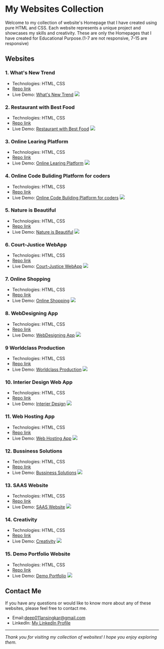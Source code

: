 # My Websites Collection

Welcome to my collection of website's Homepage that I have created using pure HTML and CSS. Each website represents a unique project and showcases my skills and creativity.
These are only the Homepages that I have created for Educational Purpose.(1-7 are not responsive, 7-15 are responsive)

## Websites

### 1. What's New Trend

- Technologies: HTML, CSS
- [Repo link](https://github.com/deep-da/Html-Css-Web-Pages/tree/main/live-class-project-01)
- Live Demo: [What's New Trend](https://whats-the-trend-in-2025.netlify.app/)
![](./live-class-project-1/1.png)

### 2. Restaurant with Best Food

- Technologies: HTML, CSS
- [Repo link](https://github.com/deep-da/Html-Css-Web-Pages/tree/main/live-class-project-2)
- Live Demo: [Restaurant with Best Food](https://restaurant-with-the-best-food.netlify.app/)
![](./live-class-project-2/2.png)

### 3. Online Learing Platform

- Technologies: HTML, CSS
- [Repo link](https://github.com/deep-da/Html-Css-Web-Pages/tree/main/live-class-project-3)
- Live Demo: [Online Learing Platform](https://the-online-learning-platform.netlify.app/)
![](./live-class-project-3/3.png)

### 4. Online Code Buliding Platform for coders

- Technologies: HTML, CSS
- [Repo link](https://github.com/deep-da/Html-Css-Web-Pages/tree/main/live-class-project-4)
- Live Demo: [Online Code Buliding Platform for coders](https://online-building-platform-for-coders.netlify.app/)
![](./live-class-project-4/5.png)

### 5. Nature is Beautiful 

- Technologies: HTML, CSS
- [Repo link](https://github.com/deep-da/Html-Css-Web-Pages/tree/main/live-class-project-5)
- Live Demo: [Nature is Beautiful](https://nature-is-beautiful.netlify.app/)
![](./live-class-project-5/6.png)

### 6. Court-Justice WebApp 

- Technologies: HTML, CSS
- [Repo link](https://github.com/deep-da/Html-Css-Web-Pages/tree/main/live-class-project-6)
- Live Demo: [Court-Justice WebApp](https://court-justice-webapp.netlify.app/)
![](./live-class-project-6/7.png)

### 7. Online Shopping

- Technologies: HTML, CSS
- [Repo link](https://github.com/deep-da/Html-Css-Web-Pages/tree/main/live-class-project-7)
- Live Demo: [Online Shopping](https://online-shopping-webapp.netlify.app/)
![](./live-class-project-7/7.png)


### 8. WebDesigning App 

- Technologies: HTML, CSS
- [Repo link](https://github.com/deep-ansingkar/Html-Css-Web-Pages/tree/main/live-class-project-8)
- Live Demo: [WebDesigning App](https://web-designing-app.netlify.app/)
![](./live-class-project-8/8.png)

### 9 Worldclass Production

- Technologies: HTML, CSS
- [Repo link](https://github.com/deep-ansingkar/Html-Css-Web-Pages/tree/main/live-class-project-9)
- Live Demo: [Worldclass Production](https://worldclass-production.netlify.app/)
![](./live-class-project-9/9.png)

### 10. Interier Design Web App

- Technologies: HTML, CSS
- [Repo link](https://github.com/deep-ansingkar/Html-Css-Web-Pages/tree/main/live-class-project-10)
- Live Demo: [Interier Design](https://interier-design-application.netlify.app/)
![](./live-class-project-10/10.png)

### 11. Web Hosting App

- Technologies: HTML, CSS
- [Repo link](https://github.com/deep-ansingkar/Html-Css-Web-Pages/tree/main/live-class-project-11)
- Live Demo: [Web Hosting App](https://web-hosting-application.netlify.app/)
![](./live-class-project-11/11.png)

### 12. Bussiness Solutions 

- Technologies: HTML, CSS
- [Repo link](https://github.com/deep-ansingkar/Html-Css-Web-Pages/tree/main/live-class-project-12)
- Live Demo: [Bussiness Solutions](https://bussiness-solutions.netlify.app/)
![](./live-class-project-12/12.png)

### 13. SAAS Website

- Technologies: HTML, CSS
- [Repo link](https://github.com/deep-ansingkar/Html-Css-Web-Pages/tree/main/live-class-project-13)
- Live Demo: [SAAS Website](https://saas-web-application.netlify.app/)
![](./live-class-project-13/13.png)

### 14. Creativity  

- Technologies: HTML, CSS
- [Repo link](https://github.com/deep-ansingkar/Html-Css-Web-Pages/tree/main/live-class-project-14)
- Live Demo: [Creativity](https://creative-web-application.netlify.app/)
![](./live-class-project-14/14.png)


### 15. Demo Portfolio Website

- Technologies: HTML, CSS
- [Repo link](https://github.com/deep-ansingkar/Html-Css-Web-Pages/tree/main/live-class-project-15)
- Live Demo: [Demo Portfolio](https://demo-webapplication-portfolio.netlify.app/)
![](./live-class-project-15/15.png)


## Contact Me

If you have any questions or would like to know more about any of these websites, please feel free to contact me.

- Email:[deep011ansingkar@gmail.com](deep011ansingkar@gmail.com)
- LinkedIn: [My LinkedIn Profile](linkedin.com/in/deep-ansingkar
)

---

*Thank you for visiting my collection of websites! I hope you enjoy exploring them.*
```
